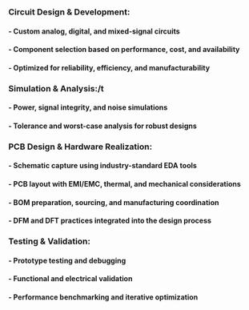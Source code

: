 ### **Circuit Design & Development**:                                                
#### - Custom analog, digital, and mixed-signal circuits

#### - Component selection based on performance, cost, and availability

#### - Optimized for reliability, efficiency, and manufacturability

### **Simulation & Analysis**:/t

#### - Power, signal integrity, and noise simulations

#### - Tolerance and worst-case analysis for robust designs

### **PCB Design & Hardware Realization**:

#### - Schematic capture using industry-standard EDA tools

#### - PCB layout with EMI/EMC, thermal, and mechanical considerations

#### - BOM preparation, sourcing, and manufacturing coordination

#### - DFM and DFT practices integrated into the design process

###  **Testing & Validation**:

#### - Prototype testing and debugging

#### - Functional and electrical validation

#### - Performance benchmarking and iterative optimization


